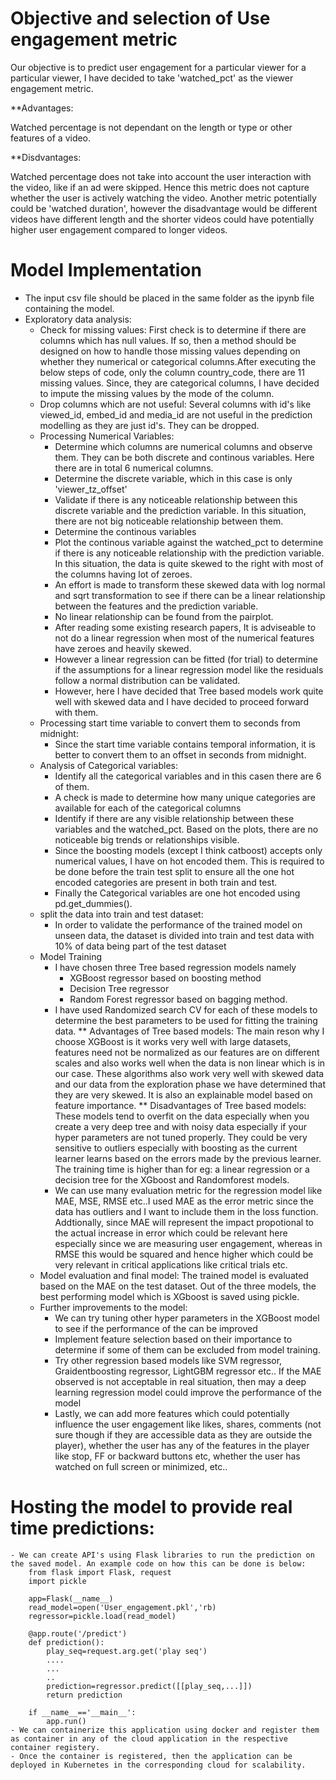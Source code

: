 # Objective and selection of Use engagement metric

Our objective is to predict user engagement for a particular viewer for a particular viewer, I have decided to take 'watched_pct' as the viewer engagement metric.

**Advantages:

Watched percentage is not dependant on the length or type or other features of a video.

**Disdvantages:

Watched percentage does not take into account the user interaction with the video, like if an ad were skipped. Hence this metric does not capture whether the user is actively watching the video.
Another metric potentially could be 'watched duration', however the disadvantage would be different videos have different length and the shorter videos could have potentially higher user engagement compared to longer videos.

# Model Implementation

- The input csv file should be placed in the same folder as the ipynb file containing the model.
- Exploratory data analysis:
	- Check for missing values: First check is to determine if there are columns which has null values. If so, then a method should be designed on how to handle those missing values depending on whether they numerical or categorical columns.After executing the below steps of code, only the column country_code, there are 11 missing values. Since, they are categorical columns, I have decided to impute the missing values by the mode of the column.
	- Drop columns which are not useful: Several columns with id's like viewed_id, embed_id and media_id are not useful in the prediction modelling as they are just id's. They can be dropped.
	- Processing Numerical Variables:
		- Determine which columns are numerical columns and observe them. They can be both discrete and continous variables. Here there are in total 6 numerical columns.
		- Determine the discrete variable, which in this case is only 'viewer_tz_offset'
		- Validate if there is any noticeable relationship between this discrete variable and the prediction variable. In this situation, there are not big noticeable relationship between them.
		- Determine the continous variables
		- Plot the continous variable against the watched_pct to determine if there is any noticeable relationship with the prediction variable. In this situation, the data is quite skewed to the right with most of the columns having lot of zeroes.
		- An effort is made to transform these skewed data with log normal and sqrt transformation to see if there can be a linear relationship between the features and the prediction variable.
		- No linear relationship can be found from the pairplot.
		- After reading some existing research papers, It is adviseable to not do a linear regression when most of the numerical features have zeroes and heavily skewed.
		- However a linear regression can be fitted (for trial) to determine if the assumptions for a linear regression model like the residuals follow a normal distribution can be validated.
		- However, here I have decided that Tree based models work quite well with skewed data and I have decided to proceed forward with them.
	- Processing start time variable to convert them to seconds from midnight:
		- Since the start time variable contains temporal information, it is better to convert them to an offset in seconds from midnight.
	- Analysis of Categorical variables:
		- Identify all the categorical variables and in this casen there are 6 of them.
		- A check is made to determine how many unique categories are available for each of the categorical columns
		- Identify if there are any visible relationship between these variables and the watched_pct. Based on the plots, there are no noticeable big trends or relationships visible.
		- Since the boosting models (except I think catboost) accepts only numerical values, I have on hot encoded them. This is required to be done before the train test split to ensure all the one hot encoded categories are present in both train and test.
		- Finally the Categorical variables are one hot encoded using pd.get_dummies().
	- split the data into train and test dataset:
		- In order to validate the performance of the trained model on unseen data, the dataset is divided into train and test data with 10% of data being part of the test dataset
	- Model Training
		- I have chosen three Tree based regression models namely
			- XGBoost regressor based on boosting method
			- Decision Tree regressor
			- Random Forest regressor based on bagging method.
		- I have used Randomized search CV for each of these models to determine the best parameters to be used for fitting the training data.
			** Advantages of Tree based models: The main reson why I choose XGBoost is it works very well with large datasets, features need not be normalized as our features are on different scales and also works well when the data is non linear which is in our case. These algorithms also work very well with skewed data and our data from the exploration phase we have determined that they are very skewed. It is also an explainable model based on feature importance.
			** Disadvantages of Tree based models: These models tend to overfit on the data especially when you create a very deep tree and with noisy data especially if your hyper parameters are not tuned properly. They could be very sensitive to outliers especially with boosting as the current learner learns based on the errors made by the previous learner. The training time is higher than for eg: a linear regression or a decision tree for the XGboost and Randomforest models.
		- We can use many evaluation metric for the regression model like MAE, MSE, RMSE etc..I used MAE as the error metric since the data has outliers and I want to include them in the loss function. Addtionally, since MAE will represent the impact propotional to the actual increase in error which could be relevant here especially since we are measuring user engagement, whereas in RMSE this would be squared and hence higher which could be very relevant in critical applications like critical trials etc.
	- Model evaluation and final model:
		The trained model is evaluated based on the MAE on the test dataset. Out of the three models, the best performing model which is XGboost is saved using pickle.
	- Further improvements to the model:
		- We can try tuning other hyper parameters in the XGBoost model to see if the performance of the can be improved
		- Implement feature selection based on their importance to determine if some of them can be excluded from model training.
		- Try other regression based models like SVM regressor, Graidentboosting regressor, LightGBM regressor etc.. If the MAE observed is not acceptable in real situation, then may a deep learning regression model could improve the performance of the model
		- Lastly, we can add more features which could potentially influence the user engagement like likes, shares, comments (not sure though if they are accessible data as they are outside the player), whether the user has any of the features in the player like stop, FF or backward buttons etc, whether the user has watched on full screen or minimized, etc..

# Hosting the model to provide real time predictions:
	- We can create API's using Flask libraries to run the prediction on the saved model. An example code on how this can be done is below:
		from flask import Flask, request
		import pickle
		
		app=Flask(__name__)
		read_model=open('User_engagement.pkl','rb)
		regressor=pickle.load(read_model)
		
		@app.route('/predict')
		def prediction():
			play_seq=request.arg.get('play seq')
			....
			...
			..
			prediction=regressor.predict([[play_seq,...]])
			return prediction
		
		if __name__=='__main__':
			app.run()
	- We can containerize this application using docker and register them as container in any of the cloud application in the respective container registery.
	- Once the container is registered, then the application can be deployed in Kubernetes in the corresponding cloud for scalability.